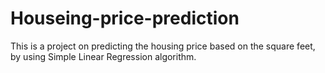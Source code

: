# Houseing-price-prediction
This is a project on predicting the housing price based on the square feet, by using Simple Linear Regression algorithm.
